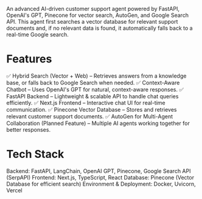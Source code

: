 An advanced AI-driven customer support agent powered by FastAPI, OpenAI's GPT, Pinecone for vector search, AutoGen, and Google Search API.
This agent first searches a vector database for relevant support documents and, if no relevant data is found, it automatically falls back to a real-time Google search.

# Features
✅ Hybrid Search (Vector + Web) – Retrieves answers from a knowledge base, or falls back to Google Search when needed.
✅ Context-Aware Chatbot – Uses OpenAI's GPT for natural, context-aware responses.
✅ FastAPI Backend – Lightweight & scalable API to handle chat queries efficiently.
✅ Next.js Frontend – Interactive chat UI for real-time communication.
✅ Pinecone Vector Database – Stores and retrieves relevant customer support documents.
✅ AutoGen for Multi-Agent Collaboration (Planned Feature) – Multiple AI agents working together for better responses.

# Tech Stack
Backend: FastAPI, LangChain, OpenAI GPT, Pinecone, Google Search API (SerpAPI)
Frontend: Next.js, TypeScript, React
Database: Pinecone (Vector Database for efficient search)
Environment & Deployment: Docker, Uvicorn, Vercel

